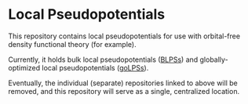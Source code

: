 # Local Pseudopotentials

This repository contains local pseudopotentials for use with orbital-free density functional theory (for example).

Currently, it holds bulk local pseudopotentials ([BLPSs](https://github.com/PrincetonUniversity/BLPSLibrary)) and globally-optimized local pseudopotentials ([goLPSs](https://github.com/EACcodes/goLPS)).

Eventually, the individual (separate) repositories linked to above will be removed, and this repository will serve as a single, centralized location.
